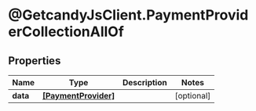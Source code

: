 # @GetcandyJsClient.PaymentProviderCollectionAllOf

## Properties

Name | Type | Description | Notes
------------ | ------------- | ------------- | -------------
**data** | [**[PaymentProvider]**](PaymentProvider.md) |  | [optional] 



